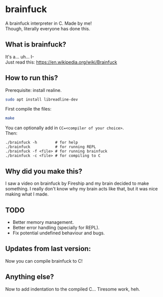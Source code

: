 # brainfuck
A brainfuck interpreter in C. Made by me!  
Though, literally everyone has done this.
## What is brainfuck?
It's a... uh... I-   
Just read this: https://en.wikipedia.org/wiki/Brainfuck
## How to run this?
Prerequisite: install realine.
```bash
sudo apt install libreadline-dev
```
First compile the files:
```bash
make
```
You can optionally add in `CC=<compiler of your choice>`.  
Then:
```
./brainfuck -h        # for help
./brainfuck           # for running REPL
./brainfuck -f <file> # for running brainfuck
./brainfuck -c <file> # for compiling to C
```

## Why did you make this?
I saw a video on brainfuck by Fireship and my brain decided to make something.
I really don't know why my brain acts like that, but it was nice making what I made.

## TODO
- Better memory management.
- Better error handling (specially for REPL).
- Fix potential undefined behaviour and bugs.

## Updates from last version:
Now you can compile brainfuck to C!

## Anything else?
Now to add indentation to the compiled C... Tiresome work, heh.
